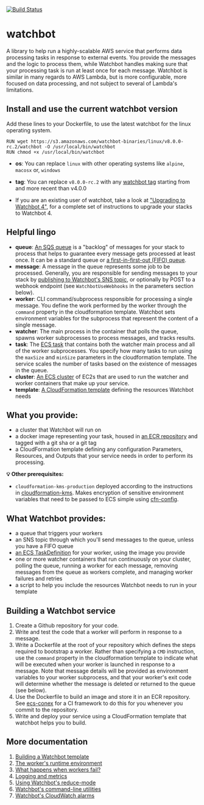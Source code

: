 [![Build Status](https://travis-ci.org/mapbox/ecs-watchbot.svg?branch=master)](https://travis-ci.org/mapbox/ecs-watchbot)

# watchbot

A library to help run a highly-scalable AWS service that performs data processing tasks in response to external events. You provide the messages and the logic to process them, while Watchbot handles making sure that your processing task is run at least once for each message. Watchbot is similar in many regards to AWS Lambda, but is more configurable, more focused on data processing, and not subject to several of Lambda's limitations.

## Install and use the current watchbot version

Add these lines to your Dockerfile, to use the latest watchbot for the linux operating system.

```
RUN wget https://s3.amazonaws.com/watchbot-binaries/linux/v8.0.0-rc.2/watchbot -O /usr/local/bin/watchbot
RUN chmod +x /usr/local/bin/watchbot
```
* **os**: You can replace `linux` with other operating systems like `alpine`, `macosx` or, `windows`
* **tag**: You can replace `v8.0.0-rc.2`  with any [watchbot tag](https://github.com/mapbox/ecs-watchbot/releases) starting from and more recent than v4.0.0

* If you are an existing user of watchbot, take a look at ["Upgrading to Watchbot 4"](https://github.com/mapbox/ecs-watchbot/blob/master/docs/upgrading-to-watchbot4.md), for a complete set of instructions to upgrade your stacks to Watchbot 4.

## Helpful lingo

- **queue**: [An SQS queue](http://docs.aws.amazon.com/AWSSimpleQueueService/latest/SQSDeveloperGuide/SQSConcepts.html) is a "backlog" of messages for your stack to process that helps to guarantee every message gets processed at least once. It can be a standard queue or [a first-in-first-out (FIFO) queue](https://docs.aws.amazon.com/AWSSimpleQueueService/latest/SQSDeveloperGuide/FIFO-queues.html).
- **message**: A message in the queue represents some job to be processed. Generally, you are responsible for sending messages to your stack by [publishing to Watchbot's SNS topic](http://docs.aws.amazon.com/sns/latest/dg/PublishTopic.html), or optionally by POST to a webhook endpoint (see `WatchbotUseWebhooks` in the parameters section below).
- **worker**: CLI command/subprocess responsible for processing a single message. You define the work performed by the worker through the `command` property in the cloudformation template. Watchbot sets environment variables for the subprocess that represent the content of a single message.
- **watcher**: The main process in the container that polls the queue, spawns worker subprocesses to process messages, and tracks results.
- **task**: The [ECS task](https://docs.aws.amazon.com/AmazonECS/latest/developerguide/task_defintions.html) that contains both the watcher main process and all of the worker subprocesses. You specify how many tasks to run using the `maxSize` and `minSize` parameters in the cloudformation template. The service scales the number of tasks based on the existence of messages in the queue.
- **cluster**: [An ECS cluster](http://docs.aws.amazon.com/AmazonECS/latest/developerguide/ECS_clusters.html) of EC2s that are used to run the watcher and worker containers that make up your service.
- **template**: [A CloudFormation template](http://docs.aws.amazon.com/AWSCloudFormation/latest/UserGuide/cfn-whatis-concepts.html#d0e3428) defining the resources Watchbot needs

## What you provide:

- a cluster that Watchbot will run on
- a docker image representing your task, housed in [an ECR repository](http://docs.aws.amazon.com/AmazonECR/latest/userguide/Repositories.html) and tagged with a git sha or a git tag
- a CloudFormation template defining any configuration Parameters, Resources, and Outputs that your service needs in order to perform its processing.

**:bulb: Other prerequisites:**

- `cloudformation-kms-production` deployed according to the instructions in [cloudformation-kms](https://github.com/mapbox/cloudformation-kms). Makes encryption of sensitive environment variables that need to be passed to ECS simple using [cfn-config](https://github.com/mapbox/cfn-config).

## What Watchbot provides:

- a queue that triggers your workers
- an SNS topic through which you'll send messages to the queue, unless you have a FIFO queue
- [an ECS TaskDefinition](http://docs.aws.amazon.com/AmazonECS/latest/developerguide/task_defintions.html) for your worker, using the image you provide
- one or more watcher containers that run continuously on your cluster, polling the queue, running a worker for each message, removing messages from the queue as workers complete, and managing worker failures and retries
- a script to help you include the resources Watchbot needs to run in your template


## Building a Watchbot service

1. Create a Github repository for your code.
2. Write and test the code that a worker will perform in response to a message.
3. Write a Dockerfile at the root of your repository which defines the steps required to bootstrap a worker. Rather than specifying a `CMD` instruction, use the `command` property in the cloudformation template to indicate what will be executed when your worker is launched in response to a message. Note that message details will be provided as environment variables to your worker subprocess, and that your worker's exit code will determine whether the message is deleted or returned to the queue (see below).
4. Use the Dockerfile to build an image and store it in an ECR repository. See [ecs-conex](https://github.com/mapbox/ecs-conex) for a CI framework to do this for you whenever you commit to the repository.
5. Write and deploy your service using a CloudFormation template that watchbot helps you to build.

## More documentation

1. [Building a Watchbot template](./docs/building-a-template.md)
2. [The worker's runtime environment](./docs/worker-runtime-details.md)
3. [What happens when workers fail?](./docs/worker-retry-cycle.md)
4. [Logging and metrics](./docs/logging-and-metrics.md)
5. [Using Watchbot's reduce-mode](./docs/reduce-mode.md)
6. [Watchbot's command-line utilities](./docs/command-line-utilities.md)
7. [Watchbot's CloudWatch alarms](./docs/alarms.md)
